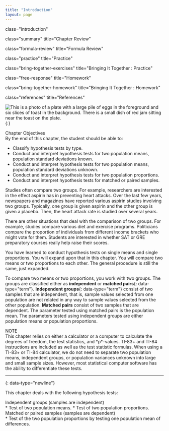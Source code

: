 ```yaml
---
title: "Introduction"
layout: page
---
```



<cnx-pi data-type="cnx.flag.introduction"> class="introduction" </cnx-pi>

<cnx-pi data-type="cnx.eoc">class="summary" title="Chapter Review"</cnx-pi>

<cnx-pi data-type="cnx.eoc">class="formula-review" title="Formula Review"</cnx-pi>

<cnx-pi data-type="cnx.eoc">class="practice" title="Practice"</cnx-pi>

<cnx-pi data-type="cnx.eoc">class="bring-together-exercises" title="Bringing It Together : Practice"</cnx-pi>

<cnx-pi data-type="cnx.eoc">class="free-response" title="Homework"</cnx-pi>

<cnx-pi data-type="cnx.eoc">class="bring-together-homework" title="Bringing It Together : Homework"</cnx-pi>

<cnx-pi data-type="cnx.eoc">class="references" title="References"</cnx-pi>

 ![This is a photo of a plate with a large pile of eggs in the foreground and six slices of toast in the background. There is a small dish of red jam sitting near the toast on the plate.](../resources/CNX_Stats_C10_CO.jpg "If you want to test a claim that involves two groups (the types of breakfasts eaten east and west of the Mississippi River) you can use a slightly different technique when conducting a hypothesis test. (credit: Chloe Lim)"){:}

<div data-type="note" data-has-label="true" class="chapter-objectives" data-label="" markdown="1">
<div data-type="title">
Chapter Objectives
</div>
By the end of this chapter, the student should be able to:

* Classify hypothesis tests by type.
* Conduct and interpret hypothesis tests for two population means, population standard deviations known.
* Conduct and interpret hypothesis tests for two population means, population standard deviations unknown.
* Conduct and interpret hypothesis tests for two population proportions.
* Conduct and interpret hypothesis tests for matched or paired samples.

</div>

Studies often compare two groups. For example, researchers are interested in the effect aspirin has in preventing heart attacks. Over the last few years, newspapers and magazines have reported various aspirin studies involving two groups. Typically, one group is given aspirin and the other group is given a placebo. Then, the heart attack rate is studied over several years.

There are other situations that deal with the comparison of two groups. For example, studies compare various diet and exercise programs. Politicians compare the proportion of individuals from different income brackets who might vote for them. Students are interested in whether SAT or GRE preparatory courses really help raise their scores.

You have learned to conduct hypothesis tests on single means and single proportions. You will expand upon that in this chapter. You will compare two means or two proportions to each other. The general procedure is still the same, just expanded.

To compare two means or two proportions, you work with two groups. The groups are classified either as **independent** or **matched pairs**{: data-type="term"}. **Independent groups**{: data-type="term"} consist of two samples that are independent, that is, sample values selected from one population are not related in any way to sample values selected from the other population. **Matched pairs** consist of two samples that are dependent. The parameter tested using matched pairs is the population mean. The parameters tested using independent groups are either population means or population proportions.

<div data-type="note" data-has-label="true" class="finger" data-label="" markdown="1">
<div data-type="title">
NOTE
</div>
This chapter relies on either a calculator or a computer to calculate the degrees of freedom, the test statistics, and *p*-values. TI-83+ and TI-84 instructions are included as well as the test statistic formulas. When using a TI-83+ or TI-84 calculator, we do not need to separate two population means, independent groups, or population variances unknown into large and small sample sizes. However, most statistical computer software has the ability to differentiate these tests.

</div>

* * *
{: data-type="newline"}

This chapter deals with the following hypothesis tests:

<div data-type="list" id="element-545" markdown="1">
<div data-type="title">
Independent groups (samples are independent)
</div>
* Test of two population means.
* Test of two population proportions.

</div>

<div data-type="list" id="element-786" markdown="1">
<div data-type="title">
Matched or paired samples (samples are dependent)
</div>
* Test of the two population proportions by testing one population mean of differences.

</div>

